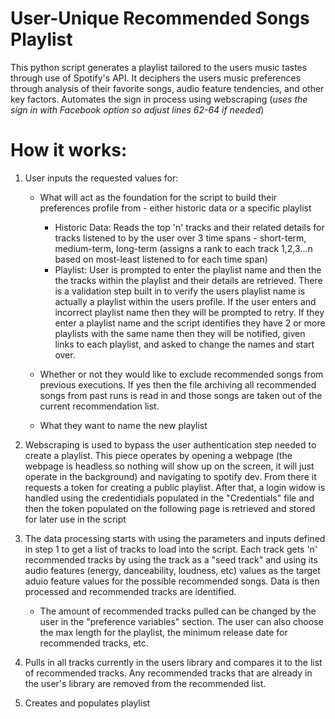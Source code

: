 # User-Unique Recommended Songs Playlist

This python script generates a playlist tailored to the users music tastes through use of Spotify's API. It deciphers the users music preferences through analysis of their favorite songs, audio feature tendencies, and other key factors. Automates the sign in process using webscraping (*uses the sign in with Facebook option so adjust lines 62-64 if needed*)

# How it works:

1. User inputs the requested values for:

    * What will act as the foundation for the script to build their preferences profile from - either historic data or a specific playlist
        * Historic Data: Reads the top 'n' tracks and their related details for tracks listened to by the user over 3 time spans - short-term, medium-term, long-term (assigns a rank to each track 1,2,3...n based on most-least listened to for each time span)
        * Playlist: User is prompted to enter the playlist name and then the the tracks within the playlist and their details are retrieved. There is a validation step built in to verify the users playlist name is actually a playlist within the users profile. If the user enters and incorrect playlist name then they will be prompted to retry. If they enter a playlist name and the script identifies they have 2 or more playlists with the same name then they will be notified, given links to each playlist, and asked to change the names and start over.

    * Whether or not they would like to exclude recommended songs from previous executions. If yes then the file archiving all recommended songs from past runs is read in and those songs are taken out of the current recommendation list.
    
    * What they want to name the new playlist

2. Webscraping is used to bypass the user authentication step needed to create a playlist. This piece operates by opening a webpage (the webpage is headless so nothing will show up on the screen, it will just operate in the background) and navigating to spotify dev. From there it requests a token for creating a public playlist. After that, a login widow is handled using the credentidials populated in the "Credentials" file and then the token populated on the following page is retrieved and stored for later use in the script

2. The data processing starts with using the parameters and inputs defined in step 1 to get a list of tracks to load into the script. Each track gets 'n' recommended tracks by using the track as a "seed track" and using its audio features (energy, danceability, loudness, etc) values as the target aduio feature values for the possible recommended songs. Data is then processed and recommended tracks are identified.

    * The amount of recommended tracks pulled can be changed by the user in the "preference variables" section. The user can also choose the max length for the playlist, the minimum release date for recommended tracks, etc.
    
3. Pulls in all tracks currently in the users library and compares it to the list of recommended tracks. Any recommended tracks that are already in the user's library are removed from the recommended list.
    
4. Creates and populates playlist
